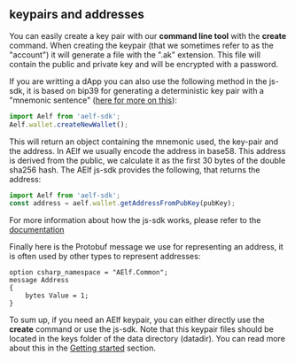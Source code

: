 ## keypairs and addresses

You can easily create a key pair with our **command line tool** with the **create** command. When creating the keypair (that we sometimes refer to as the "account") it will generate a file with the ".ak" extension. This file will contain the public and private key and will be encrypted with a password.

If you are writting a dApp you can also use the following method in the js-sdk, it is based on bip39 for generating a deterministic key pair with a "mnemonic sentence" ([here for more on this](https://github.com/bitcoin/bips/blob/master/bip-0039.mediawiki)):

```js
import Aelf from 'aelf-sdk';
Aelf.wallet.createNewWallet();
```

This will return an object containing the mnemonic used, the key-pair and the address. In AElf we usually encode the address in base58. This address is derived from the public, we calculate it as the first 30 bytes of the double sha256 hash. The AElf js-sdk provides the following, that returns the address:

```js
import Aelf from 'aelf-sdk';
const address = aelf.wallet.getAddressFromPubKey(pubKey);
```

For more information about how the js-sdk works, please refer to the [documentation](https://github.com/AElfProject/aelf-sdk.js/blob/doc-2.0/docs/Wallet.md)

Finally here is the Protobuf message we use for representing an address, it is often used by other types to represent addresses:

```Proto
option csharp_namespace = "AElf.Common";
message Address
{
    bytes Value = 1;
}
```

To sum up, if you need an AElf keypair, you can either directly use the **create** command or use the js-sdk. Note that this keypair files should be located in the keys folder of the data directory (datadir). You can read more about this in the [Getting started](../Introduction/quickstart.md) section.